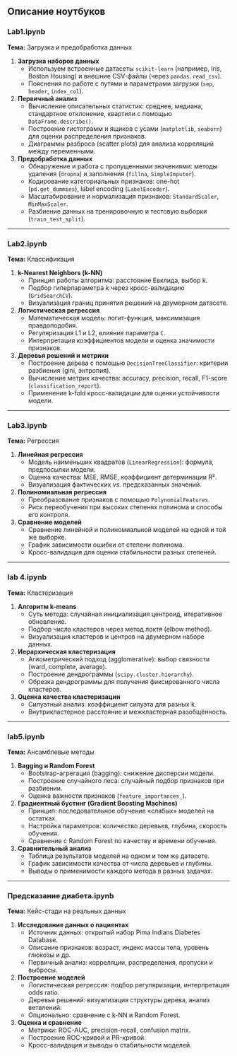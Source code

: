 ## Описание ноутбуков

### Lab1.ipynb  
**Тема:** Загрузка и предобработка данных  
1. **Загрузка наборов данных**  
   - Используем встроенные датасеты `scikit-learn` (например, Iris, Boston Housing) и внешние CSV-файлы (через `pandas.read_csv`).  
   - Пояснения по работе с путями и параметрами загрузки (`sep`, `header`, `index_col`).  
2. **Первичный анализ**  
   - Вычисление описательных статистик: среднее, медиана, стандартное отклонение, квартили с помощью `DataFrame.describe()`.  
   - Построение гистограмм и ящиков с усами (`matplotlib`, `seaborn`) для оценки распределения признаков.  
   - Диаграммы разброса (scatter plots) для анализа корреляций между переменными.  
3. **Предобработка данных**  
   - Обнаружение и работа с пропущенными значениями: методы удаления (`dropna`) и заполнения (`fillna`, `SimpleImputer`).  
   - Кодирование категориальных признаков: one-hot (`pd.get_dummies`), label encoding (`LabelEncoder`).  
   - Масштабирование и нормализация признаков: `StandardScaler`, `MinMaxScaler`.  
   - Разбиение данных на тренировочную и тестовую выборки (`train_test_split`).

---

### Lab2.ipynb  
**Тема:** Классификация  
1. **k-Nearest Neighbors (k-NN)**  
   - Принцип работы алгоритма: расстояние Евклида, выбор k.  
   - Подбор гиперпараметра k через кросс-валидацию (`GridSearchCV`).  
   - Визуализация границ принятия решений на двумерном датасете.  
2. **Логистическая регрессия**  
   - Математическая модель: логит-функция, максимизация правдоподобия.  
   - Регуляризация L1 и L2, влияние параметра `C`.  
   - Интерпретация коэффициентов модели и оценка значимости признаков.  
3. **Деревья решений и метрики**  
   - Построение дерева с помощью `DecisionTreeClassifier`: критерии разбиения (gini, энтропия).  
   - Вычисление метрик качества: accuracy, precision, recall, F1-score (`classification_report`).  
   - Применение k-fold кросс-валидации для оценки устойчивости модели.

---

### Lab3.ipynb  
**Тема:** Регрессия  
1. **Линейная регрессия**  
   - Модель наименьших квадратов (`LinearRegression`): формула, предпосылки модели.  
   - Оценка качества: MSE, RMSE, коэффициент детерминации R².  
   - Визуализация фактических vs. предсказанных значений.  
2. **Полиномиальная регрессия**  
   - Преобразование признаков с помощью `PolynomialFeatures`.  
   - Риск переобучения при высоких степенях полинома и способы его контроля.  
3. **Сравнение моделей**  
   - Сравнение линейной и полиномиальной моделей на одной и той же выборке.  
   - График зависимости ошибки от степени полинома.  
   - Кросс-валидация для оценки стабильности разных степеней.

---

### lab 4.ipynb  
**Тема:** Кластеризация  
1. **Алгоритм k-means**  
   - Суть метода: случайная инициализация центроид, итеративное обновление.  
   - Подбор числа кластеров через метод локтя (elbow method).  
   - Визуализация кластеров и центров на двумерном наборе данных.  
2. **Иерархическая кластеризация**  
   - Агиометрический подход (agglomerative): выбор связности (ward, complete, average).  
   - Построение дендрограммы (`scipy.cluster.hierarchy`).  
   - Обрезка дендрограммы для получения фиксированного числа кластеров.  
3. **Оценка качества кластеризации**  
   - Силуэтный анализ: коэффициент силуэта для разных k.  
   - Внутрикластерное расстояние и межкластерная разобщённость.

---

### lab5.ipynb  
**Тема:** Ансамблевые методы  
1. **Bagging и Random Forest**  
   - Bootstrap-агрегация (bagging): снижение дисперсии модели.  
   - Построение случайного леса: случайный подбор признаков при разбиении.  
   - Оценка важности признаков (`feature_importances_`).  
2. **Градиентный бустинг (Gradient Boosting Machines)**  
   - Принцип: последовательное обучение «слабых» моделей на остатках.  
   - Настройка параметров: количество деревьев, глубина, скорость обучения.  
   - Сравнение с Random Forest по качеству и времени обучения.  
3. **Сравнительный анализ**  
   - Таблица результатов моделей на одном и том же датасете.  
   - График зависимости качества от числа деревьев и глубины.  
   - Выводы о применимости каждого метода в разных задачах.

---

### Предсказание диабета.ipynb  
**Тема:** Кейс-стади на реальных данных  
1. **Исследование данных о пациентах**  
   - Источник данных: открытый набор Pima Indians Diabetes Database.  
   - Описание признаков: возраст, индекс массы тела, уровень глюкозы и др.  
   - Первичный анализ: корреляции, распределения, пропуски и выбросы.  
2. **Построение моделей**  
   - Логистическая регрессия: подбор регуляризации, интерпретация odds ratio.  
   - Деревья решений: визуализация структуры дерева, анализ ветвлений.  
   - Опционально: сравнение с k-NN и Random Forest.  
3. **Оценка и сравнение**  
   - Метрики: ROC-AUC, precision-recall, confusion matrix.  
   - Построение ROC-кривой и PR-кривой.  
   - Кросс-валидация и выводы о стабильности моделей.
